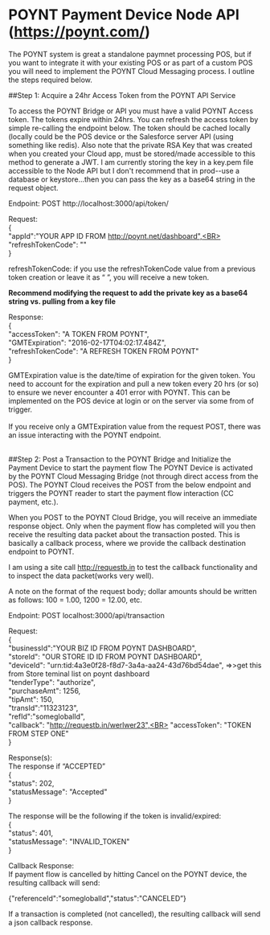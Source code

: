 # POYNT Payment Device Node API (https://poynt.com/)

The POYNT system is great a standalone paymnet processing POS, but if you want to integrate it with your existing POS or as part of a custom POS you will need to implement the POYNT Cloud Messaging process.  I outline the steps required below.

##Step 1: Acquire a 24hr Access Token from the POYNT API Service

To access the POYNT Bridge or API you must have a valid POYNT Access token.  The tokens expire within 24hrs.   You can refresh the access token by simple re-calling the endpoint below.  The token should be cached locally (locally could be the POS device or the Salesforce server API (using something like redis).  Also note that the private RSA Key that was created when you created your Cloud app, must be stored/made accessible to this method to generate a JWT. I am currently storing the key in a key.pem file accessible to the Node API but I don't recommend that in prod--use a database or keystore...then you can pass the key as a base64 string in the request object.

Endpoint:	POST http://localhost:3000/api/token/<BR>

Request:<BR>
{<BR>
    "appId":"YOUR APP ID FROM http://poynt.net/dashboard",<BR>
    "refreshTokenCode": ""<BR>
}<BR>

refreshTokenCode: if you use the refreshTokenCode value from a previous token creation or leave it as “ ”, you will receive a new token.<BR>  

<strong>Recommend modifying the request to add the private key as a base64 string vs. pulling from a key file</strong><BR>

Response:<BR>
{<BR>
  "accessToken": "A TOKEN FROM POYNT",<BR>
  "GMTExpiration": "2016-02-17T04:02:17.484Z",<BR>
  "refreshTokenCode": "A REFRESH TOKEN FROM POYNT"<BR>
}<BR>

GMTExpiration value is the date/time of expiration for the given token.   You need to account for the expiration and pull a new token every 20 hrs (or so) to ensure we never encounter a 401 error with POYNT.  This can be implemented on the POS device at login or on the server via some from of trigger.<BR><BR>
If you receive only a GMTExpiration value from the request POST, there was an issue interacting with the POYNT endpoint.<BR>
<BR>


##Step 2: Post a Transaction to the POYNT Bridge and Initialize the Payment Device to start the payment flow
The POYNT Device is activated by the POYNT Cloud Messaging Bridge (not through direct access from the POS).  The POYNT Cloud receives the POST from the below endpoint and triggers the POYNT reader to start the payment flow interaction (CC payment, etc.).<BR>

When you POST to the POYNT Cloud Bridge, you will receive an immediate response object.  Only when the payment flow has completed will you then receive the resulting data packet about the transaction posted.  This is basically a callback process, where we provide the callback destination endpoint to POYNT.<BR>

I am using a site call http://requestb.in to test the callback functionality and to inspect the data packet(works very well).<BR>

A note on the format of the request body; dollar amounts should be written as follows: 100 = 1.00, 1200 = 12.00, etc.<BR>

Endpoint:  POST localhost:3000/api/transaction<BR>

Request:<br>
{<BR>
    "businessId":"YOUR BIZ ID FROM POYNT DASHBOARD",<BR>
    "storeId": "OUR STORE ID ID FROM POYNT DASHBOARD",<BR>
    "deviceId": "urn:tid:4a3e0f28-f8d7-3a4a-aa24-43d76bd54dae", =>>get this from Store teminal list on poynt dashboard<BR>
    "tenderType": "authorize",<BR>
    "purchaseAmt": 1256,<BR>
    "tipAmt": 150,<BR>
    "transId":"11323123",<BR>
    "refId":"someglobalId",<BR>
    "callback": "http://requestb.in/werlwer23",<BR>
    "accessToken": "TOKEN FROM STEP ONE"<BR>
}<BR>

Response(s):<BR>
The response if “ACCEPTED”<BR>
{<BR>
  "status": 202,<BR>
  "statusMessage": "Accepted"<BR>
}<BR>

The response will be the following if the token is invalid/expired:<BR>
{<BR>
  "status": 401,<BR>
  "statusMessage": "INVALID_TOKEN"<BR>
}<BR>

Callback Response:<BR>
If payment flow is cancelled by hitting Cancel on the POYNT device, the resulting callback will send: <BR>

{"referenceId":"someglobalId","status":"CANCELED”}<BR>


If a transaction is completed (not cancelled), the resulting callback will send a json callback response.

